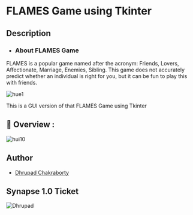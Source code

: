 # FLAMES Game using Tkinter

## Description

- ### About FLAMES Game

FLAMES is a popular game named after the acronym: Friends, Lovers, Affectionate, Marriage, Enemies, Sibling. This game does not accurately predict whether an individual is right for you, but it can be fun to play this with friends.

![hue1](https://user-images.githubusercontent.com/91726340/213881973-1e09df08-a761-4542-8e75-8e081fd58b9a.jpg)

This is a GUI version of that FLAMES Game using Tkinter

## 🔮 Overview :

![hui10](https://user-images.githubusercontent.com/91726340/213881677-1d203396-20f3-49e6-a1b5-86b15ccdcfdd.gif)

## Author

* [Dhrupad Chakraborty](https://github.com/dhrupad17)

## Synapse 1.0 Ticket

![Dhrupad](https://user-images.githubusercontent.com/91726340/211203653-48a1b4d7-c88e-4090-a59d-fd7e59dbe98d.png)
